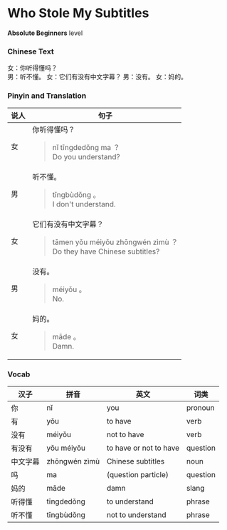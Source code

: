 # Who Stole My Subtitles
**Absolute Beginners** level
### Chinese Text
女：你听得懂吗？<br />男：听不懂。
女：它们有没有中文字幕？
男：没有。
女：妈的。

### Pinyin and Translation
|说人|句子|
|----|----|
|女|你听得懂吗？<blockquote>nǐ tīngdedǒng ma ？<br />Do you understand?</blockquote>|
|男|听不懂。<blockquote>tīngbùdǒng 。<br />I don't understand.</blockquote>|
|女|它们有没有中文字幕？<blockquote>tāmen yǒu méiyǒu zhōngwén zìmù ？<br />Do they have Chinese subtitles?</blockquote>|
|男|没有。<blockquote>méiyǒu 。<br />No.</blockquote>|
|女|妈的。<blockquote>māde 。<br />Damn.</blockquote>|
### Vocab
|汉子|拼音|英文|词类|
|----|----|----|----|
|你|nǐ|you|pronoun|
|有|yǒu|to have|verb|
|没有|méiyǒu|not to have|verb|
|有没有|yǒu méiyǒu|to have or not to have|question|
|中文字幕|zhōngwén zìmù|Chinese subtitles|noun|
|吗|ma|(question particle)|question|
|妈的|māde|damn|slang|
|听得懂|tīngdedǒng|to understand|phrase|
|听不懂|tīngbùdǒng|not to understand|phrase|